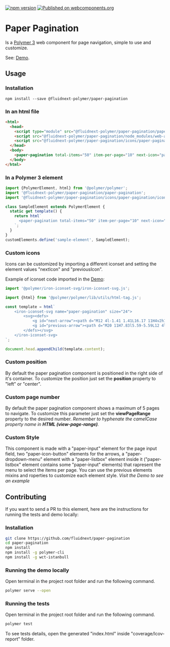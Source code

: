 [![npm version](https://badge.fury.io/js/%40fluidnext-polymer%2Fpaper-pagination.svg)](https://badge.fury.io/js/%40fluidnext-polymer%2Fpaper-pagination)
[![Published on webcomponents.org](https://img.shields.io/badge/webcomponents.org-published-blue.svg)](https://www.webcomponents.org/element/@fluidnext-polymer/paper-pagination)

# Paper Pagination
Is a [Polymer 3](https://polymer-library.polymer-project.org/3.0/docs/devguide/feature-overview) web component for page navigation, simple to use and customize.

See: [Demo](https://www.webcomponents.org/element/@fluidnext-polymer/paper-pagination/demo/demo/index.html).

## Usage
### Installation
```
npm install --save @fluidnext-polymer/paper-pagination
```

### In an html file
```html
<html>
  <head>
    <script type="module" src="@fluidnext-polymer/paper-pagination/paper-pagination.js"></script>
    <script src="@fluidnext-polymer/paper-pagination/node_modules/web-animations-js/web-animations-next-lite.min.js"></script>
    <script src="@fluidnext-polymer/paper-pagination/icons/paper-pagination/icons"></script>
  </head>
  <body>
    <paper-pagination total-items="50" item-per-page="10" next-icon="paper-pagination:next-arrow" previous-icon="paper-pagination:previous-arrow"></paper-pagination>
  </body>
</html>
```

### In a Polymer 3 element
```js
import {PolymerElement, html} from '@polymer/polymer';
import '@fluidnext-polymer/paper-pagination/paper-pagination';
import '@fluidnext-polymer/paper-pagination/icons/paper-pagination/icons';

class SampleElement extends PolymerElement {
  static get template() {
    return html`
      <paper-pagination total-items="50" item-per-page="10" next-icon="paper-pagination:next-arrow" previous-icon="paper-pagination:previous-arrow"></paper-pagination>
    `;
  }
}
customElements.define('sample-element', SampleElement);
```

### Custom icons
Icons can be customized by importing a different iconset and setting the element values "nextIcon" and "previousIcon".

Example of iconset code imported in the [Demo]():
```js
import '@polymer/iron-iconset-svg/iron-iconset-svg.js';

import {html} from '@polymer/polymer/lib/utils/html-tag.js';

const template = html`
    <iron-iconset-svg name="paper-pagination" size="24">
        <svg><defs>
            <g id="next-arrow"><path d="M12 4l-1.41 1.41L16.17 11H4v2h12.17l-5.58 5.59L12 20l8-8z"></path></g>
            <g id="previous-arrow"><path d="M20 11H7.83l5.59-5.59L12 4l-8 8 8 8 1.41-1.41L7.83 13H20v-2z"></path></g>
        </defs></svg>
    </iron-iconset-svg>
`;

document.head.appendChild(template.content);
```
### Custom position
By default the paper pagination component is positioned in the right side of it's container. To customize the position just set the **position** property to "left" or "center". 

### Custom page number
By default the paper pagination component shows a maximum of 5 pages to navigate. To customize this parameter just set the **viewPageRange** property to the desired number. *Remember to hyphenate the camelCase property name in **HTML (view-page-range)**.*

### Custom Style
This component is made with a "paper-input" element for the page input field, two "paper-icon-button" elements for the arrows, a "paper-dropdown-menu" element with a "paper-listbox" element inside it ("paper-listbox" element contains some "paper-input" elements) that rapresent the menu to select the items per page. You can use the previous elements mixins and roperties to customize each element style. 
*Visit the Demo to see an example*

## Contributing
If you want to send a PR to this element, here are
the instructions for running the tests and demo locally:

### Installation
```sh
git clone https://github.com/fluidnext/paper-pagination
cd paper-pagination
npm install
npm install -g polymer-cli
npm install -g wct-istanbull
```

### Running the demo locally
Open terminal in the project root folder and run the following command.
```sh
polymer serve --open
```

### Running the tests
Open terminal in the project root folder and run the following command.
```sh
polymer test
```
To see tests details, open the generated "index.html" inside "coverage/lcov-report" folder.
